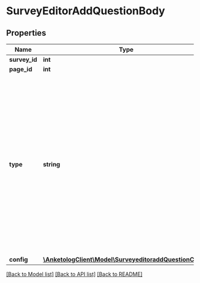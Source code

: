 # SurveyEditorAddQuestionBody

## Properties
Name | Type | Description | Notes
------------ | ------------- | ------------- | -------------
**survey_id** | **int** | ID опроса | 
**page_id** | **int** | ID страницы | [optional] 
**type** | **string** | Тип вопроса  * &#x60;free&#x60; - свободный ответ * &#x60;freelist&#x60; - таблица свободных ответов * &#x60;select&#x60; - одиночный выбор * &#x60;multiselect&#x60; - множественный выбор * &#x60;dropdown&#x60; - выпадающий список * &#x60;matrix&#x60; - матрица * &#x60;matrix3d&#x60; - матрица 3D * &#x60;name&#x60; - имя * &#x60;email&#x60; - e-mail * &#x60;date&#x60; - дата * &#x60;html&#x60; - HTML-вставка * &#x60;scale&#x60; - шкала * &#x60;order&#x60; - ранжирование * &#x60;ratingscale&#x60; - распределительная шкала | 
**config** | [**\AnketologClient\Model\SurveyeditoraddQuestionConfig**](SurveyeditoraddQuestionConfig.md) |  | [optional] 

[[Back to Model list]](../README.md#documentation-for-models) [[Back to API list]](../README.md#documentation-for-api-endpoints) [[Back to README]](../README.md)


